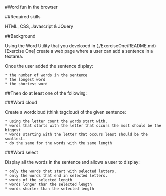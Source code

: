 #Word fun in the browser

##Required skills

HTML, CSS, Javascript & JQuery

##Background

Using the Word Utility that you developed in (./ExerciseOne/README.md)[Exercise One] create a web page where a user can add a sentence in a textarea. 

Once the user added the sentence display:
 
	* the number of words in the sentence
	* the longest word
	* the shortest word

##Then do at least one of the following:

###Word cloud

Create a wordcloud (think tagcloud) of the given sentence:

	* using the letter count the words start with. 
	* words that starts with the letter that occurs the most should be the biggest
	* words starting with the letter that occurs least should be the smallest.
	* do the same for the words with the same length

###Word select 

Display all the words in the sentence and allows a user to display:

	* only the words that start with selected letters. 
	* only the words that end in selected letters.
	* words of the selected length
	* words longer than the selected length
	* words shorter than the selected length